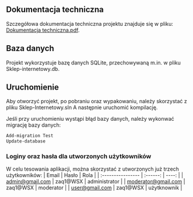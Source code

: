 ## Dokumentacja techniczna
Szczegółowa dokumentacja techniczna projektu znajduje się w pliku: [Dokumentacja techniczna.pdf](https://github.com/S1Dek/Sklep-internetowy/blob/project-finished/Dokumentacja%20techniczna.pdf).

## Baza danych
Projekt wykorzystuje bazę danych SQLite, przechowywaną m.in. w pliku Sklep-internetowy.db.

## Uruchomienie
Aby otworzyć projekt, po pobraniu oraz wypakowaniu, należy skorzystać z pliku Sklep-Internetowy.sln
A następnie uruchomić kompilację.

Jeśli przy uruchomieniu wystąpi błąd bazy danych, należy wykonwać migrację bazy danych:
```bash
Add-migration Test
Update-database
```

### Loginy oraz hasła dla utworzonych użytkowników
W celu tesowania aplikacji, można skorzystać z utworzonych już trzech użytkowników:
| Email             | Hasło | Rola |
| :---------------- | :------: | ----: |
| admin@gmail.com |   zaq1@WSX   | administrator |
| moderator@gmail.com  |   zaq1@WSX  | moderator |
| user@gmail.com   |  zaq1@WSX  | użytknownik |
